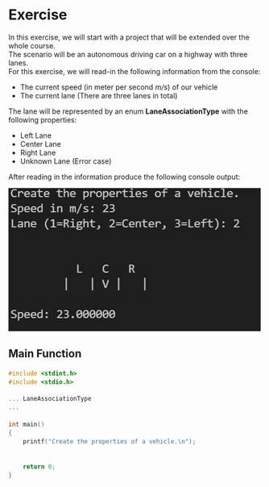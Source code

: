 # Exercise

In this exercise, we will start with a project that will be extended over the whole course.  
The scenario will be an autonomous driving car on a highway with three lanes.  
For this exercise, we will read-in the following information from the console:

- The current speed (in meter per second *m/s*) of our vehicle
- The current lane (There are three lanes in total)

The lane will be represented by an enum **LaneAssociationType** with the following properties:

- Left Lane
- Center Lane
- Right Lane
- Unknown Lane (Error case)

After reading in the information produce the following console output:

![alt](../../media/3_Lanes.png)

## Main Function

```cpp
#include <stdint.h>
#include <stdio.h>

... LaneAssociationType
...

int main()
{
    printf("Create the properties of a vehicle.\n");


    return 0;
}

```
